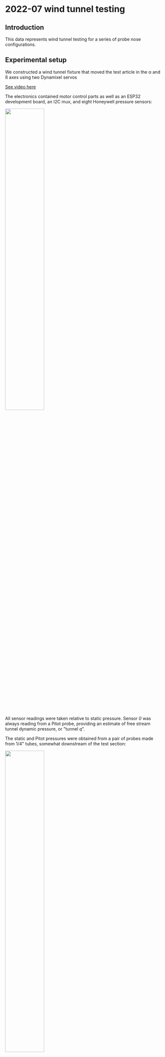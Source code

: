# 2022-07 wind tunnel testing

## Introduction

This data represents wind tunnel testing for a series of probe nose configurations.

## Experimental setup

We constructed a wind tunnel fixture that moved the test article in the α and ß axes using two Dynamixel servos

[See video here](https://photos.app.goo.gl/kQPpuJsDNRqsAYsL6)

The electronics contained motor control parts as well as an ESP32 development board, an I2C mux, and eight Honeywell pressure sensors:

<img src="electronics.jpg" width="50%">

All sensor readings were taken relative to static pressure. Sensor _0_ was always reading from a Pitot probe, providing an estimate of free stream tunnel dynamic pressure, or "tunnel _q_".

The static and Pitot pressures were obtained from a pair of probes made from 1/4" tubes, somewhat downstream of the test section:

<img src="static_dynamic.jpg" width="50%">

We used Luer-Lock connectors extensively to allow rapid changing of the tunnel test article:

<img src="luer-lock.jpg" width="50%">

## Configurations

We tested several "configurations" -- a combination of a test article and a mapping of the pressure sensors. All the test articles involved some kind of ball nose probe, and in all cases, the ball nose was 2 inches in diameter. In all cases, the pressure tap holes were 1/16" diameter.

### `c01` 5 hole plus static plenum

<img src="c01_1.jpg" width="50%">
<img src="c01_2.jpg" width="50%">

5 hole ball nose. 2 static pressure holes at the 90 degree locations, left and right, leading up to a central plenum. 3D printed from SLS Nylon.

| Sensor | Assignment    |
| ------ | ------------- |
| `0`    | Tunnel _q_    |
| `1`    | Lower hole    |
| `2`    | Upper hole    |
| `3`    | Right hole    |
| `4`    | Left hole     |
| `5`    | Center hole   |
| `6`    | Static plenum |
| `7`    |               |

### `c02` Same as `c01` with drilling

<img src="c02_1.jpg" width="50%">

Same test article as `c01`, but the two static pressure holes were drilled out (to clean up the 3D printed shape) by twirling a 1/16" drill bit carefully within them.

| Sensor | Assignment    |
| ------ | ------------- |
| `0`    | Tunnel _q_    |
| `1`    | Lower hole    |
| `2`    | Upper hole    |
| `3`    | Right hole    |
| `4`    | Left hole     |
| `5`    | Center hole   |
| `6`    | Static plenum |
| `7`    |               |

### `c03` Same as `c0` with HP MJF

<img src="c03_1.jpg" width="50%">

Similar geometry to test article `c01` but manufactured from HP Multi-Jet Fusion (MJF) 3D printing technology.

| Sensor | Assignment    |
| ------ | ------------- |
| `0`    | Tunnel _q_    |
| `1`    | Lower hole    |
| `2`    | Upper hole    |
| `3`    | Right hole    |
| `4`    | Left hole     |
| `5`    | Center hole   |
| `6`    | Static plenum |
| `7`    |               |

### `c04` Test of alternative static pressure probe

<img src="c04_1.jpg" width="50%">

Testing a static probe made of a 4mm brass tube above the ball nose, with static pressure holes drilled in the sides in a ring. Demonstrate, among other things, the interaction of the ball nose with the readings in the static probe.

| Sensor | Assignment   |
| ------ | ------------ |
| `0`    | Tunnel _q_   |
| `1`    | Static probe |
| `2`    |              |
| `3`    |              |
| `4`    |              |
| `5`    |              |
| `6`    |              |
| `7`    |              |

### `c05` Static plenum holes moved back

<img src="c05_1.jpg" width="50%">

Testing a case where the static plenum holes are spaced about 1/2" behind the 90-degree location.

| Sensor | Assignment    |
| ------ | ------------- |
| `0`    | Tunnel _q_    |
| `1`    | Static plenum |
| `2`    |               |
| `3`    |               |
| `4`    |               |
| `5`    |               |
| `6`    |               |
| `7`    |               |

## Data files

Data files under `../data/` are named:

> `c`_n`_`_q_`.

where _n_ represents a configuration number, and _q_ represents the setting of the wind tunnel "speed" dial. Therefore:

> `c01_05.csv`

represents configuration `01` for a wind tunnel speed dial setting of `5`.

Each file consists of a series of lines of the format:

> α, ß, _pc0_, _pc1_, ..., _pc7_

where (α, ß) represent the angles of attack and sideslip, respectively, and _pc0_ through _pc7_ represent the raw pressure sensor integer readings for pressure sensors _0_ through _7_. An example of a line in a file is:

> `-45,-45,8825,8024,7988,7969,7951,7963,7959,7949`

The sensor readings are to be interpreted relative to the calibration curves in `../data/esp32_scanner.cal`. This file contains lines of the form:

> _p_, _pc0_, _pc1_, ..., _pc7_

where _p_ is a known pressure applied with a water manometer, and _pc0_ through _pc7_ are the raw pressure sensor integer readings for pressure sensors _0_ through _7_ at that pressure. An example of a line in this file is:

> `-995.360000,6572,6577,6577,6563,6582,6592,6591,6573`

The file `roomfan.csv` is a file similar to the above, but for a test run with a household fan. This test was done in the workshop to verify that everything was working, prior to moving the fixtures to the wind tunnel.

## Sensor calibration curves

The following are the plotted claibration curves for the sensors, showing the differences between the "theoretical" output and the corrected data points obtained via water manometer calibration.

<img src="./esp32_scanner.cal_plot_0.png" width="50%">
<img src="./esp32_scanner.cal_plot_1.png" width="50%">
<img src="./esp32_scanner.cal_plot_2.png" width="50%">
<img src="./esp32_scanner.cal_plot_3.png" width="50%">
<img src="./esp32_scanner.cal_plot_4.png" width="50%">
<img src="./esp32_scanner.cal_plot_5.png" width="50%">
<img src="./esp32_scanner.cal_plot_6.png" width="50%">
<img src="./esp32_scanner.cal_plot_7.png" width="50%">
